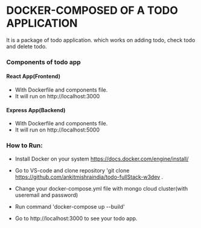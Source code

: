 # DOCKER-COMPOSED OF A TODO APPLICATION
It is a package of todo application. which works on adding todo, check todo and delete todo. 

### Components of todo app
 #### React App(Frontend)
  - With Dockerfile and components file.
  - It will run on http://localhost:3000

 #### Express App(Backend)
  - With Dockerfile and components file.
  - It will run on http://localhost:5000

### How to Run:

- Install Docker on your system https://docs.docker.com/engine/install/

- Go to VS-code and clone repository 'git clone https://github.com/ankitmishraindia/todo-fullStack-w3dev .

- Change your docker-compose.yml file with mongo cloud cluster(with useremail and password)

- Run command 'docker-compose up --build'

- Go to http://localhost:3000 to see your todo app.